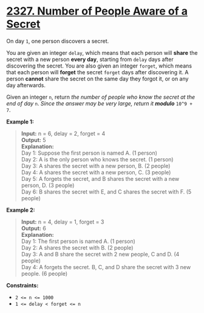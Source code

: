 # **[2327. Number of People Aware of a Secret](https://leetcode.com/problems/number-of-people-aware-of-a-secret/description/)**

On day ``1``, one person discovers a secret.

You are given an integer ``delay``, which means that each person will **share** the secret with a new person **every day**, starting from ``delay`` days after discovering the secret. You are also given an integer ``forget``, which means that each person will **forget** the secret ``forget`` days after discovering it. A person **cannot** share the secret on the same day they forgot it, or on any day afterwards.

Given an integer ``n``, return *the number of people who know the secret at the end of day* ``n``. *Since the answer may be very large, return it **modulo*** ``10^9 + 7``.

**Example 1:**

> **Input:** n = 6, delay = 2, forget = 4  
> **Output:** 5  
> **Explanation:**  
> Day 1: Suppose the first person is named A. (1 person)  
> Day 2: A is the only person who knows the secret. (1 person)  
> Day 3: A shares the secret with a new person, B. (2 people)  
> Day 4: A shares the secret with a new person, C. (3 people)  
> Day 5: A forgets the secret, and B shares the secret with a new person, D. (3 people)  
> Day 6: B shares the secret with E, and C shares the secret with F. (5 people)

**Example 2:**

> **Input:** n = 4, delay = 1, forget = 3  
> **Output:** 6  
> **Explanation:**  
> Day 1: The first person is named A. (1 person)  
> Day 2: A shares the secret with B. (2 people)  
> Day 3: A and B share the secret with 2 new people, C and D. (4 people)  
> Day 4: A forgets the secret. B, C, and D share the secret with 3 new people. (6 people)  

**Constraints:**

- `2 <= n <= 1000`
- `1 <= delay < forget <= n`